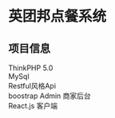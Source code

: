 英团邦点餐系统
===============
## 项目信息
ThinkPHP 5.0<br>
MySql<br>
Restful风格Api<br>
boostrap Admin 商家后台<br>
React.js 客户端<br>

